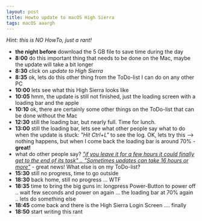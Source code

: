 ```yaml
---
layout: post
title: Howto update to macOS High Sierra
tags: macOS aaargh
---
```


_Hint: this is NO HowTo, just a rant!_

* __the night before__ download the 5 GB file to save time during the day
* __8:00__ do this important thing that needs to be done on the Mac, maybe the update will take a bit longer
* __8:30__ click on _update to High Sierra_
* __8:35__ ok, lets do this other thing from the ToDo-list I can do on any other PC
* __10:00__ lets see what this High Sierra looks like
* __10:05__ hmm, the update is still not finished, just the loading screen with a loading bar and the apple
* __10:10__ ok, there are certainly some other things on the ToDo-list that can be done without the Mac
* __12:30__ still the loading bar, but nearly full. Time for lunch.
* __13:00__ still the loading bar, lets see what other people say what to do when the update is stuck: _"Hit Ctrl+L"_ to see the log. OK, lets try this --> nothing happens, but when I come back the loading bar is around 70% - __great!__
* what do other people say? [_"if you leave it for a few hours it could finally get to the end of its task" .. "Sometimes updates can take 16 hours or more"_](https://www.macworld.co.uk/how-to/mac-software/how-fix-mac-that-wont-finish-macos-update-3624050/) - great news! What else is on my ToDo-list?
* __15:30__ still no progress, time to go outside
* __18:30__ back home, still no progress ... WTF
* __18:35__ time to bring the big guns in: longpress Power-Button to power off .. wait few seconds and power on again ... the loading bar at 70% again .. lets do something else
* __18:45__ come back and there is the High Sierra Login Screen .... finally
* __18:50__ start writing this rant
